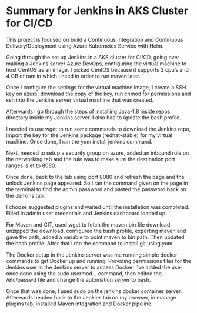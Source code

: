 # Summary for Jenkins in AKS Cluster for CI/CD

This project is focused on build a Continuous Integration and Continuous Delivery/Deployment using Azure Kubernetes Service with Helm. 

Going through the set up Jenkins in a AKS cluster for CI/CD, going over making a Jenkins server Azure DevOps, configuring the virtual machine to host CentOS as an image.
I picked CentOS because it supports 2 cpu’s and 4 GB of ram in which I need in order to run maven later. 

Once I configure the settings for the virtual machine image, I create a SSH key on azure, download the copy of the key, run chmod for permissions and ssh into the Jenkins server virtual machine that was created. 

Afterwards I go through the steps of installing Java-1.8 inside repos directory inside my Jenkins server. 
I also had to update the bash profile.

I needed to use wget to run some commands to download the Jenkins repo, import the key for the Jenkins package (redhat-stable)  for my virtual machine. Once done, I ran the yum install jenkins command.

Next, needed to setup a security group on azure, added an inbound rule on the networking tab and the rule was to make sure the destination port ranges is et to 8080. 

Once done,  back to the tab using port 8080 and refresh the page and the unlock Jenkins page appeared. 
So I ran the command given on the page in the terminal to find the admin password and pasted the password back on the Jenkins tab. 

I choose suggested plugins and waited until the installation was completed. 
Filled in admin user credentials and Jenkins dashboard loaded up. 

For Maven and GIT, used wget to fetch the maven bin file download, unzipped the download, configured the bash profile, exporting maven and gave the path, added a variable to point maven to bin path. 
Then updated the bash profile. After that I ran the command to install git using yum. 

The Docker setup in the Jenkins server was me running simple docker commands to get Docker up and running. Providing permissions files for the Jenkins user in the Jenkins server to access Docker. 
I've added the user once done using the sudo usermod… command, then edited the /etc/passwd file and change the automation server to bash.

Once that was done, I used sudo on the jenkins docker container server. 
Afterwards headed back to the Jenkins tab on my browser, in manage plugins tab, installed Maven integration and Docker pipeline.
